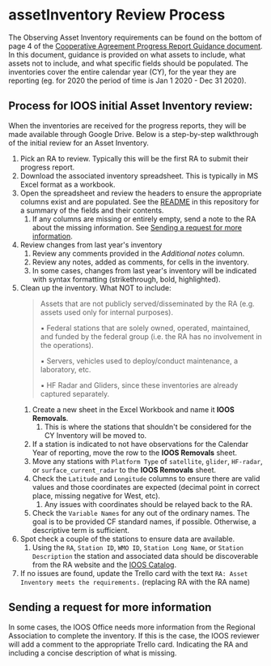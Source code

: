 # assetInventory Review Process

The Observing Asset Inventory requirements can be found on the bottom of page 4 of the [Cooperative Agreement Progress Report Guidance document](https://cdn.ioos.noaa.gov/attachments/2018/11/Cooperative-Agreement-Progress-Report-Guidance-November-2018.pdf). In this document, guidance is provided on what assets to include, what assets not to include, and what specific fields should be populated. The inventories cover the entire calendar year (CY), for the year they are reporting (eg. for 2020 the period of time is Jan 1 2020 -  Dec 31 2020).

## Process for IOOS initial Asset Inventory review:
When the inventories are received for the progress reports, they will be made available through Google Drive. Below is a step-by-step walkthrough of the initial review for an Asset Inventory.
1. Pick an RA to review. Typically this will be the first RA to submit their progress report.
1. Download the associated inventory spreadsheet. This is typically in MS Excel format as a workbook.
1. Open the spreadsheet and review the headers to ensure the appropriate columns exist and are populated. See the [README](https://github.com/MathewBiddle/assetInventory/blob/master/README.md) in this repository for a summary of the fields and their contents. 
   1. If any columns are missing or entirely empty, send a note to the RA about the missing information. See [Sending a request for more information](#sending-a-request-for-more-information).
1. Review changes from last year's inventory
   1. Review any comments provided in the *Additional notes* column.
   1. Review any notes, added as comments, for cells in the inventory.
   1. In some cases, changes from last year's inventory will be indicated with syntax formatting (strikethrough, bold, highlighted).  
1. Clean up the inventory. What NOT to include:
   > Assets that are not publicly served/disseminated by the RA (e.g. assets used only for internal purposes).
   > 
   > ▪ Federal stations that are solely owned, operated, maintained, and funded by the federal group (i.e. the RA has no involvement in the operations).
   > 
   > ▪ Servers, vehicles used to deploy/conduct maintenance, a laboratory, etc.
   > 
   > ▪ HF Radar and Gliders, since these inventories are already captured separately.
   1. Create a new sheet in the Excel Workbook and name it **IOOS Removals**.
      1. This is where the stations that shouldn't be considered for the CY Inventory will be moved to.
   1. If a station is indicated to not have observations for the Calendar Year of reporting, move the row to the **IOOS Removals** sheet.
   1. Move any stations with `Platform Type` of `satellite`, `glider`, `HF-radar`, or `surface_current_radar` to the **IOOS Removals** sheet.
   1. Check the `Latitude` and `Longitude` columns to ensure there are valid values and those coordinates are expected (decimal point in correct place, missing negative for West, etc).
      1. Any issues with coordinates should be relayed back to the RA. 
   1. Check the `Variable Names` for any out of the ordinary names. The goal is to be provided CF standard names, if possible. Otherwise, a descriptive term is sufficient. 
1. Spot check a couple of the stations to ensure data are available.
   1. Using the `RA`, `Station ID`, `WMO ID`, `Station Long Name`, or `Station Description` the station and associated data should be discoverable from the RA website and the [IOOS Catalog](https://data.ioos.us/). 
1. If no issues are found, update the Trello card with the text `RA: Asset Inventory meets the requirements.` (replacing RA with the RA name)


## Sending a request for more information
In some cases, the IOOS Office needs more information from the Regional Association to complete the inventory. If this is the case, the IOOS reviewer will add a comment to the appropriate Trello card. Indicating the RA and including a concise description of what is missing. 
